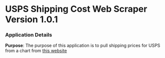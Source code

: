 # USPS Shipping Cost Web Scraper Version 1.0.1

### Application Details
**Purpose**: The purpose of this application is to pull shipping prices for USPS from a chart from [this website](https://www.postscanmail.com/blog/usps-shipping-rates-by-weight-chart.html) 
